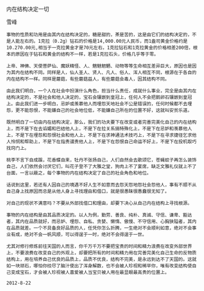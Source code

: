 内在结构决定一切

雪峰


    事物的性质和功用是由其内在结构决定的，糖是甜的，茶是苦的，这是由它们的结构决定的，不是人能左右的。1克拉（0.2g）钻石的价格是14,000.00元人民币，而1盎司黄金价格约是10.270.00元,相当于一克拉黄金才是70元左右，1克拉钻石和1克拉黄金的价格相差200倍，根本的原因在于钻石和黄金的结构不一样，若是1克拉石头，价格几乎等于零。

    上帝、神佛、天使菩萨仙、魔妖精怪、人、魑魅魍魉、动物等等生命相互差异巨大，原因也是因为其内在结构不同。同样是人，仙人圣人、贤人、凡人、俗人、浑人相互不同，根源在于各自的内在结构不一样。同样是蘑菇，有些蘑菇益人，有些蘑菇会毒人，因其结构不同。

    由此我们明白，一个人在社会中扮演什么角色，担当什么责任，成就什么事业，完全是由其内在结构决定的，不是社会和他人决定的，宝石会镶嵌到皇冠上，任何人不会把鹅卵石镶嵌到皇冠上。由此我们进一步明白，忌妒或羡慕他人而埋怨天地社会不公是错误的，任何时候都不去埋怨，更不能怨恨，不能嫌自己的社会地位低，不能嫌自己所在的位置不好，这就叫安贫乐道。

    既然明白了一切由内在结构决定，那么，我们的功夫要下在改变或者完善完美化自己的内在结构上，而不是下在去谄媚和巴结他人上，不是下在拉关系搞特殊化上，不是下在忌妒和羡慕他人上，不是下在埋怨和怨恨社会和他人上，不是下在求神通法术技巧上，不是下在寻求捷径乞求他人怜悯和帮助上，不是下在指责谴责他人上，不是下在怨恨自己命运不好上，不是下在投机取巧找窍门上。

    桃李不言下自成蹊，花香蝶自来，牡丹不张扬自己，人们自然会去歌颂它，苍蝇蚊子再怎么装饰自己，人们依然会讨厌它们，叫花子登不了大雅之堂，狗肉上不了宴席，缺乏文雅礼仪就上不了台面，一言以蔽之，每个事物的内在结构决定了自己的社会角色和地位。
    
    话说到这里，若还有人因自己的境遇不好人生不如意而去怨天怨地怨社会怨他人，事有不顺不从自己身上找原因而总是从他人身上寻找理由和借口，就是很愚昧很愚蠢很无知了。

    对自己的现状不满意吗？不要从外部找借口和理由，却要下决心从自己内在结构上寻找根源。

    事物的内在结构是由其品质决定的。以人为例，勤劳、善良、纯朴、真诚、守信、谦卑、豁达者，其内在品质就好，而忌妒、埋怨、自私、贪婪、懒惰、傲慢、不守信用、心胸狭隘者，其内在品质就差。一个不具备良好品质的人，任凭你怎么折腾，一生绝对不会顺利如意，绝对不会事业有成，绝对不会一帆风顺，可以得逞于一时，绝对不会得逞于一世。

    尤其对修行修炼前往天国的人而言，你千万千万不要把宝贵的时间和精力浪费在改变外部世界上，不要浪费在改变自己的外观上，却要把所有的时间和精力用在完善完美化自己生命的反物质结构上，用在培养自己优良的品质上，品质不优良，结构不完美，是永远到达不了天国的。这就如一块顽石，哪怕你绞尽了脑汁使出了浑身解数，也不会被人珍视和稀罕你，唯有改变结构使自己变成宝石，才会被人珍视被人喜爱被人当宝贝被人用在最显眼最高贵的位置上。

    2012-8-22



